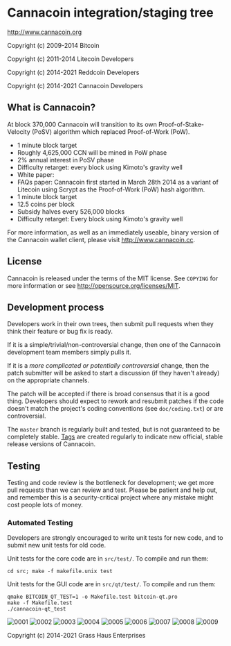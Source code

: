 Cannacoin integration/staging tree
================================

http://www.cannacoin.org

Copyright (c) 2009-2014 Bitcoin 

Copyright (c) 2011-2014 Litecoin Developers

Copyright (c) 2014-2021 Reddcoin Developers

Copyright (c) 2014-2021 Cannacoin Developers



What is Cannacoin?
----------------

At block 370,000 Cannacoin will transition to its own Proof-of-Stake-Velocity (PoSV) 
algorithm which replaced Proof-of-Work (PoW).
 - 1 minute block target
 - Roughly 4,625,000 CCN will be mined in PoW phase
 - 2% annual interest in PoSV phase
 - Difficulty retarget: every block using Kimoto's gravity well
 - White paper: 
 - FAQs paper: 
Cannacoin first started in March 28th 2014 as a variant of Litecoin using Scrypt as
the Proof-of-Work (PoW) hash algorithm.
 - 1 minute block target
 - 12.5 coins per block
 - Subsidy halves every 526,000 blocks
 - Difficulty retarget: Every block using Kimoto's gravity well

For more information, as well as an immediately useable, binary version of
the Cannacoin wallet client, please visit http://www.cannacoin.cc.

License
-------

Cannacoin is released under the terms of the MIT license. See `COPYING` for more
information or see http://opensource.org/licenses/MIT.

Development process
-------------------

Developers work in their own trees, then submit pull requests when they think
their feature or bug fix is ready.

If it is a simple/trivial/non-controversial change, then one of the Cannacoin
development team members simply pulls it.

If it is a *more complicated or potentially controversial* change, then the patch
submitter will be asked to start a discussion (if they haven't already) on the
appropriate channels.

The patch will be accepted if there is broad consensus that it is a good thing.
Developers should expect to rework and resubmit patches if the code doesn't
match the project's coding conventions (see `doc/coding.txt`) or are
controversial.

The `master` branch is regularly built and tested, but is not guaranteed to be
completely stable. [Tags](https://github.com/cannacoin-project/cannacoin/tags) are created
regularly to indicate new official, stable release versions of Cannacoin.

Testing
-------

Testing and code review is the bottleneck for development; we get more pull
requests than we can review and test. Please be patient and help out, and
remember this is a security-critical project where any mistake might cost people
lots of money.

### Automated Testing

Developers are strongly encouraged to write unit tests for new code, and to
submit new unit tests for old code.

Unit tests for the core code are in `src/test/`. To compile and run them:

    cd src; make -f makefile.unix test

Unit tests for the GUI code are in `src/qt/test/`. To compile and run them:

    qmake BITCOIN_QT_TEST=1 -o Makefile.test bitcoin-qt.pro
    make -f Makefile.test
    ./cannacoin-qt_test

![0001](https://user-images.githubusercontent.com/84210241/138538925-12671258-c89d-49f2-a55e-54259066b5d4.jpg)
![0002](https://user-images.githubusercontent.com/84210241/138538970-c1c41ddf-06b1-4739-8de0-974bec4abd30.jpg)
![0003](https://user-images.githubusercontent.com/84210241/138539006-cc3d2654-6132-4827-8a62-98f9e46fb17a.jpg)
![0004](https://user-images.githubusercontent.com/84210241/138539028-76c08118-e333-4d5b-9c20-78b173566bd3.jpg)
![0005](https://user-images.githubusercontent.com/84210241/138539041-c341e4b1-7d68-4f3f-9f10-28b40ae8d222.jpg)
![0006](https://user-images.githubusercontent.com/84210241/138539324-cb7d2a52-f7bc-4bb9-8794-02e6a5f9d54e.jpg)
![0007](https://user-images.githubusercontent.com/84210241/138539069-5d1e9240-e396-4e91-ac3b-bb37d7580417.jpg)
![0008](https://user-images.githubusercontent.com/84210241/138539086-209d0b5d-22ff-4d1b-8b02-93e6cfaa6dcf.jpg)
![0009](https://user-images.githubusercontent.com/84210241/138539099-28ceb07d-6b63-4eb7-ac32-30f695cbb30e.jpg)

Copyright (c) 2014-2021 Grass Haus Enterprises
